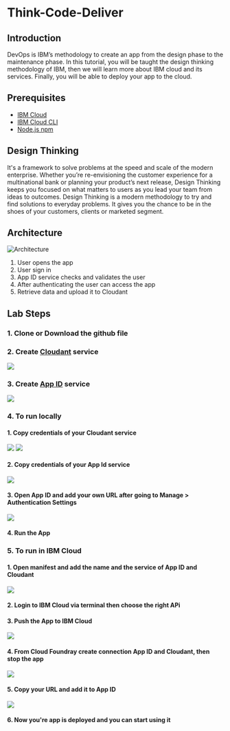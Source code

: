 # Think-Code-Deliver

## Introduction
DevOps is IBM’s methodology to create an app from the design phase to the maintenance phase. In this tutorial, you will be taught the design thinking methodology of IBM, then we will learn more about IBM cloud and its services. Finally, you will be able to deploy your app to the cloud. 

## Prerequisites
* [IBM Cloud](https://ibm.biz/thinkcodedeliver "IBM Cloud")
* [IBM Cloud CLI](https://ibm.biz/ibmcloudcli "IBM Cloud CLI")
* [Node.js npm](https://nodejs.org/en "Node.js")

## Design Thinking
It's a framework to solve problems at the speed and scale of the modern enterprise. Whether you’re re-envisioning the customer experience for a multinational bank or planning your product’s next release, Design Thinking keeps you focused on what matters to users as you lead your team from ideas to outcomes. Design Thinking is a modern methodology to try and find solutions to everyday problems. It gives you the chance to be in the shoes of your customers, clients or marketed segment.

## Architecture

![`Architecture`](images/architecture.PNG)

1. User opens the app 
2. User sign in 
3. App ID service checks and validates the user
4. After authenticating the user can access the app
5. Retrieve data and upload it to Cloudant 

## Lab Steps
### 1. Clone or Download the github file
### 2. Create [Cloudant](https://console.bluemix.net/catalog/services/cloudant "Cloudant service") service
![](images/2.gif)
### 3. Create [App ID](https://console.bluemix.net/catalog/services/appid "App ID service") service
![](images/3.gif)
### 4. To run locally
   #### 1. Copy credentials of your Cloudant service
   ![](images/4.1-1.gif)
   ![](images/4.1-2.gif)
   #### 2. Copy credentials of your App Id service
   ![](images/4.2.gif)
   #### 3. Open App ID and add your own URL after going to **Manage > Authentication Settings**
   ![](images/4.3.gif.gif)
   #### 4. Run the App
### 5. To run in IBM Cloud
   #### 1. Open manifest and add the name and the service of App ID and Cloudant
   ![](images/5.1.gif)
   #### 2. Login to IBM Cloud via terminal then choose the right APi
   #### 3. Push the App to IBM Cloud
   ![](images/5.3.gif)
   #### 4. From Cloud Foundray create connection App ID and Cloudant, then stop the app
   ![](images/5.4.gif)
   #### 5. Copy your URL and add it to App ID
   ![](images/5.5.gif)
   #### 6. Now you're app is deployed and you can start using it

